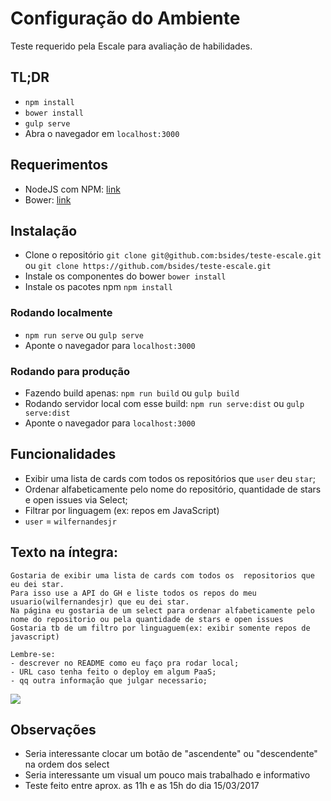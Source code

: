 # Configuração do Ambiente

Teste requerido pela Escale para avaliação de habilidades.

## TL;DR

* `npm install`
* `bower install`
* `gulp serve`
* Abra o navegador em `localhost:3000`

## Requerimentos

* NodeJS com NPM: [link](https://nodejs.org/)
* Bower: [link](https://bower.io/)

## Instalação

* Clone o repositório `git clone git@github.com:bsides/teste-escale.git` ou `git clone https://github.com/bsides/teste-escale.git`
* Instale os componentes do bower `bower install`
* Instale os pacotes npm `npm install`

### Rodando localmente

* `npm run serve` ou `gulp serve`
* Aponte o navegador para `localhost:3000`

### Rodando para produção

* Fazendo build apenas: `npm run build` ou `gulp build`
* Rodando servidor local com esse build: `npm run serve:dist` ou `gulp serve:dist`
* Aponte o navegador para `localhost:3000`

## Funcionalidades

* Exibir uma lista de cards com todos os repositórios que `user` deu `star`;
* Ordenar alfabeticamente pelo nome do repositório, quantidade de stars e open issues via Select;
* Filtrar por linguagem (ex: repos em JavaScript)
* `user` = `wilfernandesjr`

## Texto na íntegra:

```
Gostaria de exibir uma lista de cards com todos os  repositorios que eu dei star.
Para isso use a API do GH e liste todos os repos do meu usuario(wilfernandesjr) que eu dei star.
Na página eu gostaria de um select para ordenar alfabeticamente pelo nome do repositorio ou pela quantidade de stars e open issues
Gostaria tb de um filtro por linguaguem(ex: exibir somente repos de javascript)

Lembre-se:
- descrever no README como eu faço pra rodar local;
- URL caso tenha feito o deploy em algum PaaS;
- qq outra informação que julgar necessario;
```

![](readme/card.png)

## Observações

* Seria interessante clocar um botão de "ascendente" ou "descendente" na ordem dos select
* Seria interessante um visual um pouco mais trabalhado e informativo
* Teste feito entre aprox. as 11h e as 15h do dia 15/03/2017
